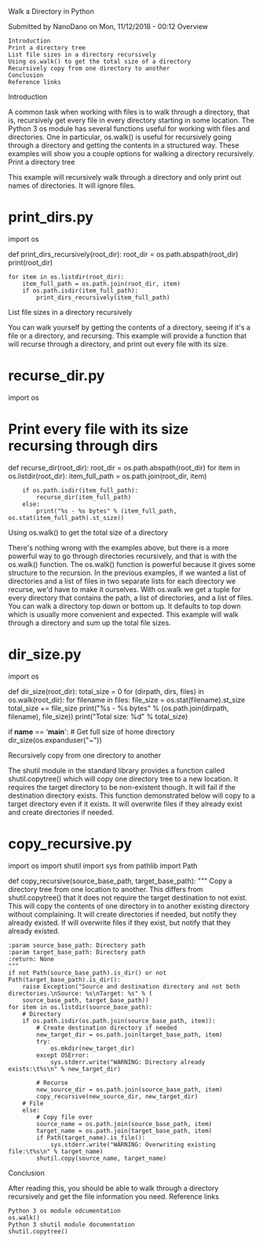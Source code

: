 Walk a Directory in Python

Submitted by NanoDano on Mon, 11/12/2018 - 00:12
Overview

    Introduction
    Print a directory tree
    List file sizes in a directory recursively
    Using os.walk() to get the total size of a directory
    Recursively copy from one directory to another
    Conclusion
    Reference links

Introduction

A common task when working with files is to walk through a directory, that is, recursively get every file in every directory starting in some location. The Python 3 os module has several functions useful for working with files and directories. One in particular, os.walk() is useful for recursively going through a directory and getting the contents in a structured way. These examples will show you a couple options for walking a directory recursively.
Print a directory tree

This example will recursively walk through a directory and only print out names of directories. It will ignore files.

# print_dirs.py
import os

def print_dirs_recursively(root_dir):
    root_dir = os.path.abspath(root_dir)
    print(root_dir)

    for item in os.listdir(root_dir):
        item_full_path = os.path.join(root_dir, item)
        if os.path.isdir(item_full_path):
            print_dirs_recursively(item_full_path)

List file sizes in a directory recursively

You can walk yourself by getting the contents of a directory, seeing if it's a file or a directory, and recursing. This example will provide a function that will recurse through a directory, and print out every file with its size.

# recurse_dir.py
import os

# Print every file with its size recursing through dirs
def recurse_dir(root_dir):
    root_dir = os.path.abspath(root_dir)
    for item in os.listdir(root_dir):
        item_full_path = os.path.join(root_dir, item)

        if os.path.isdir(item_full_path):
            recurse_dir(item_full_path)
        else:
            print("%s - %s bytes" % (item_full_path, os.stat(item_full_path).st_size))

Using os.walk() to get the total size of a directory

There's nothing wrong with the examples above, but there is a more powerful way to go through directories recursively, and that is with the os.walk() function. The os.walk() function is powerful because it gives some structure to the recursion. In the previous examples, if we wanted a list of directories and a list of files in two separate lists for each directory we recurse, we'd have to make it ourselves. With os.walk we get a tuple for every directory that contains the path, a list of directories, and a list of files. You can walk a directory top down or bottom up. It defaults to top down which is usually more convenient and expected. This example will walk through a directory and sum up the total file sizes.

# dir_size.py
import os

def dir_size(root_dir):
    total_size = 0
    for (dirpath, dirs, files) in os.walk(root_dir):
        for filename in files:
            file_size = os.stat(filename).st_size
            total_size += file_size
            print("%s - %s bytes" % (os.path.join(dirpath, filename), file_size))
    print("Total size: %d" % total_size)

if __name__ == '__main__':
    # Get full size of home directory
    dir_size(os.expanduser("~"))

Recursively copy from one directory to another

The shutil module in the standard library provides a function called shutil.copytree() which will copy one directory tree to a new location. It requires the target directory to be non-existent though. It will fail if the destination directory exists. This function demonstrated below will copy to a target directory even if it exists. It will overwrite files if they already exist and create directories if needed.

# copy_recursive.py
import os
import shutil
import sys
from pathlib import Path


def copy_recursive(source_base_path, target_base_path):
    """
    Copy a directory tree from one location to another. This differs from shutil.copytree() that it does not
    require the target destination to not exist. This will copy the contents of one directory in to another
    existing directory without complaining.
    It will create directories if needed, but notify they already existed.
    If will overwrite files if they exist, but notify that they already existed.

    :param source_base_path: Directory path
    :param target_base_path: Directory path
    :return: None
    """
    if not Path(source_base_path).is_dir() or not Path(target_base_path).is_dir():
        raise Exception("Source and destination directory and not both directories.\nSource: %s\nTarget: %s" % (
        source_base_path, target_base_path))
    for item in os.listdir(source_base_path):
        # Directory
        if os.path.isdir(os.path.join(source_base_path, item)):
            # Create destination directory if needed
            new_target_dir = os.path.join(target_base_path, item)
            try:
                os.mkdir(new_target_dir)
            except OSError:
                sys.stderr.write("WARNING: Directory already exists:\t%s\n" % new_target_dir)

            # Recurse
            new_source_dir = os.path.join(source_base_path, item)
            copy_recursive(new_source_dir, new_target_dir)
        # File
        else:
            # Copy file over
            source_name = os.path.join(source_base_path, item)
            target_name = os.path.join(target_base_path, item)
            if Path(target_name).is_file():
                sys.stderr.write("WARNING: Overwriting existing file:\t%s\n" % target_name)
            shutil.copy(source_name, target_name)

Conclusion

After reading this, you should be able to walk through a directory recursively and get the file information you need.
Reference links

    Python 3 os module odcumentation
    os.walk()
    Python 3 shutil module documentation
    shutil.copytree()

